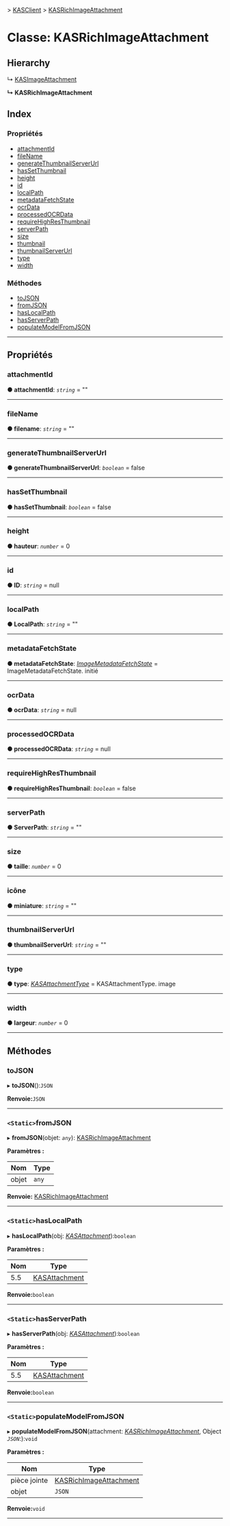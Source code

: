 [](../README.md) > [KASClient](../modules/kasclient.md) > [KASRichImageAttachment](../classes/kasclient.kasrichimageattachment.md)

# <a name="class-kasrichimageattachment"></a>Classe: KASRichImageAttachment

## <a name="hierarchy"></a>Hierarchy

↳ [KASImageAttachment](kasclient.kasimageattachment.md)

**↳ KASRichImageAttachment**

## <a name="index"></a>Index

### <a name="properties"></a>Propriétés

* [attachmentId](kasclient.kasrichimageattachment.md#attachmentid)
* [fileName](kasclient.kasrichimageattachment.md#filename)
* [generateThumbnailServerUrl](kasclient.kasrichimageattachment.md#generatethumbnailserverurl)
* [hasSetThumbnail](kasclient.kasrichimageattachment.md#hassetthumbnail)
* [height](kasclient.kasrichimageattachment.md#height)
* [id](kasclient.kasrichimageattachment.md#id)
* [localPath](kasclient.kasrichimageattachment.md#localpath)
* [metadataFetchState](kasclient.kasrichimageattachment.md#metadatafetchstate)
* [ocrData](kasclient.kasrichimageattachment.md#ocrdata)
* [processedOCRData](kasclient.kasrichimageattachment.md#processedocrdata)
* [requireHighResThumbnail](kasclient.kasrichimageattachment.md#requirehighresthumbnail)
* [serverPath](kasclient.kasrichimageattachment.md#serverpath)
* [size](kasclient.kasrichimageattachment.md#size)
* [thumbnail](kasclient.kasrichimageattachment.md#thumbnail)
* [thumbnailServerUrl](kasclient.kasrichimageattachment.md#thumbnailserverurl)
* [type](kasclient.kasrichimageattachment.md#type)
* [width](kasclient.kasrichimageattachment.md#width)
### <a name="methods"></a>Méthodes

* [toJSON](kasclient.kasrichimageattachment.md#tojson)
* [fromJSON](kasclient.kasrichimageattachment.md#fromjson)
* [hasLocalPath](kasclient.kasrichimageattachment.md#haslocalpath)
* [hasServerPath](kasclient.kasrichimageattachment.md#hasserverpath)
* [populateModelFromJSON](kasclient.kasrichimageattachment.md#populatemodelfromjson)

---

## <a name="properties"></a>Propriétés

<a id="attachmentid"></a>

###  <a name="attachmentid"></a>attachmentId

**● attachmentId**: *`string`* = ""

___
<a id="filename"></a>

###  <a name="filename"></a>fileName

**● filename**: *`string`* = ""

___
<a id="generatethumbnailserverurl"></a>

###  <a name="generatethumbnailserverurl"></a>generateThumbnailServerUrl

**● generateThumbnailServerUrl**: *`boolean`* = false

___
<a id="hassetthumbnail"></a>

###  <a name="hassetthumbnail"></a>hasSetThumbnail

**● hasSetThumbnail**: *`boolean`* = false

___
<a id="height"></a>

###  <a name="height"></a>height

**● hauteur**: *`number`* = 0

___
<a id="id"></a>

###  <a name="id"></a>id

**● ID**: *`string`* = null

___
<a id="localpath"></a>

###  <a name="localpath"></a>localPath

**● LocalPath**: *`string`* = ""

___
<a id="metadatafetchstate"></a>

###  <a name="metadatafetchstate"></a>metadataFetchState

**● metadataFetchState**: *[ImageMetadataFetchState](../enums/kasclient.imagemetadatafetchstate.md)* = ImageMetadataFetchState. initié

___
<a id="ocrdata"></a>

###  <a name="ocrdata"></a>ocrData

**● ocrData**: *`string`* = null

___
<a id="processedocrdata"></a>

###  <a name="processedocrdata"></a>processedOCRData

**● processedOCRData**: *`string`* = null

___
<a id="requirehighresthumbnail"></a>

###  <a name="requirehighresthumbnail"></a>requireHighResThumbnail

**● requireHighResThumbnail**: *`boolean`* = false

___
<a id="serverpath"></a>

###  <a name="serverpath"></a>serverPath

**● ServerPath**: *`string`* = ""

___
<a id="size"></a>

###  <a name="size"></a>size

**● taille**: *`number`* = 0

___
<a id="thumbnail"></a>

###  <a name="thumbnail"></a>icône

**● miniature**: *`string`* = ""

___
<a id="thumbnailserverurl"></a>

###  <a name="thumbnailserverurl"></a>thumbnailServerUrl

**● thumbnailServerUrl**: *`string`* = ""

___
<a id="type"></a>

###  <a name="type"></a>type

**● type**: *[KASAttachmentType](../enums/kasclient.kasattachmenttype.md)* = KASAttachmentType. image

___
<a id="width"></a>

###  <a name="width"></a>width

**● largeur**: *`number`* = 0

___

## <a name="methods"></a>Méthodes

<a id="tojson"></a>

###  <a name="tojson"></a>toJSON

▸ **toJSON**():`JSON`

**Renvoie:**`JSON`

___
<a id="fromjson"></a>

### <a name="static-fromjson"></a>`<Static>`fromJSON

▸ **fromJSON**(objet: *`any`*): [KASRichImageAttachment](kasclient.kasrichimageattachment.md)

**Paramètres :**

| Nom | Type |
| ------ | ------ |
| objet | `any` |

**Renvoie:** [KASRichImageAttachment](kasclient.kasrichimageattachment.md)

___
<a id="haslocalpath"></a>

### <a name="static-haslocalpath"></a>`<Static>`hasLocalPath

▸ **hasLocalPath**(obj: *[KASAttachment](kasclient.kasattachment.md)*):`boolean`

**Paramètres :**

| Nom | Type |
| ------ | ------ |
| 5.5 | [KASAttachment](kasclient.kasattachment.md) |

**Renvoie:**`boolean`

___
<a id="hasserverpath"></a>

### <a name="static-hasserverpath"></a>`<Static>`hasServerPath

▸ **hasServerPath**(obj: *[KASAttachment](kasclient.kasattachment.md)*):`boolean`

**Paramètres :**

| Nom | Type |
| ------ | ------ |
| 5.5 | [KASAttachment](kasclient.kasattachment.md) |

**Renvoie:**`boolean`

___
<a id="populatemodelfromjson"></a>

### <a name="static-populatemodelfromjson"></a>`<Static>`populateModelFromJSON

▸ **populateModelFromJSON**(attachment: *[KASRichImageAttachment](kasclient.kasrichimageattachment.md)*, Object *`JSON`*:):`void`

**Paramètres :**

| Nom | Type |
| ------ | ------ |
| pièce jointe | [KASRichImageAttachment](kasclient.kasrichimageattachment.md) |
| objet | `JSON` |

**Renvoie:**`void`

___

